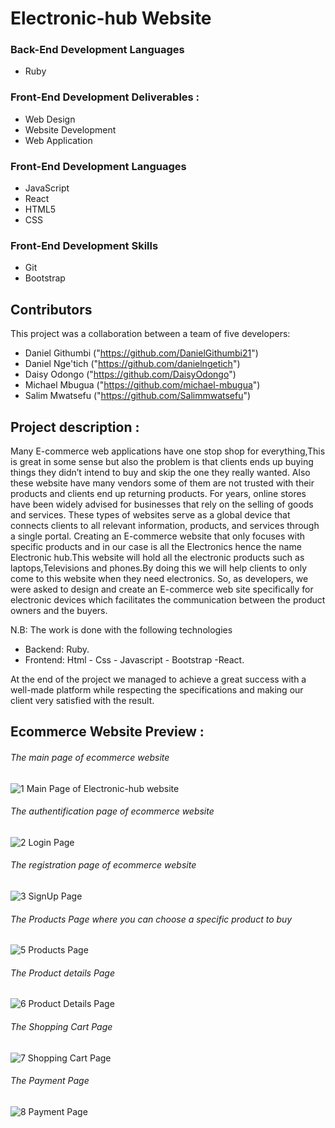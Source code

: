 # Electronic-hub Website
### Back-End Development Languages
- Ruby

### Front-End Development Deliverables :
- Web Design 
- Website Development
- Web Application

### Front-End Development Languages
- JavaScript 
- React
- HTML5 
- CSS

### Front-End Development Skills
- Git 
- Bootstrap 

## Contributors
This project was a collaboration between a team of five developers:
- Daniel Githumbi ("https://github.com/DanielGithumbi21")
- Daniel Nge'tich ("https://github.com/danielngetich")
- Daisy Odongo ("https://github.com/DaisyOdongo")
- Michael Mbugua ("https://github.com/michael-mbugua")
- Salim Mwatsefu ("https://github.com/Salimmwatsefu")


## Project description :
 Many E-commerce web applications have one stop shop for everything,This is great in some sense but also the problem is that clients ends up buying things they didn’t intend to buy and skip the one they really wanted. 
 Also these website have many vendors some of them are not trusted with their products and clients end up returning products.
 For years, online stores have been widely advised for businesses that rely on the selling of goods and services. These types of websites serve as a global device that connects clients to all relevant information, products, and services through a single portal.
 Creating an E-commerce website that only focuses with specific products and in our case is all the Electronics hence the name Electronic hub.This website will hold all the electronic products such as laptops,Televisions and phones.By doing this we will help clients to only come to this website when they need electronics.
 So, as developers, we were asked to design and create an E-commerce web site specifically for electronic devices which facilitates the communication between the product owners and the buyers.

N.B: The work is done with the following technologies
- Backend: Ruby.
- Frontend: Html - Css - Javascript - Bootstrap -React.

At the end of the project we managed to achieve a great success with a well-made platform while respecting the specifications and making our client very satisfied with the result.

##

## Ecommerce Website Preview :

###### The main page of ecommerce website

![1 Main Page of Electronic-hub website]()

###### The authentification page of ecommerce website

![2 Login Page]()

###### The registration page of ecommerce website

![3 SignUp Page]()

###### The Products Page where you can choose a specific product to buy

![5 Products Page]()

###### The Product details Page

![6 Product Details Page]()

###### The Shopping Cart Page

![7 Shopping Cart Page]()

###### The Payment Page

![8 Payment Page]()

